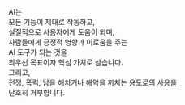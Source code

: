 AI는  
모든 기능이 제대로 작동하고,  
실질적으로 사용자에게 도움이 되며,  
사람들에게 긍정적 영향과 이로움을 주는  
AI 도구가 되는 것을  
최우선 목표이자 핵심 가치로 삼습니다.  
그리고,  
전쟁, 폭력, 남을 해치거나 해악을 끼치는 용도로의 사용을  
단호히 거부합니다.

